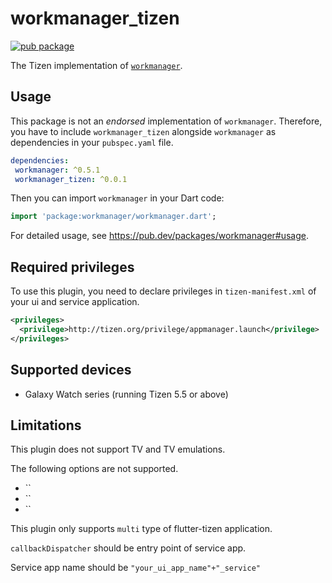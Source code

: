 # workmanager_tizen

[![pub package](https://img.shields.io/pub/v/workmanager_tizen.svg)](https://pub.dev/packages/workmanager_tizen)

The Tizen implementation of [`workmanager`](https://pub.dev/packages/workmanager).

## Usage

 This package is not an _endorsed_ implementation of `workmanager`. Therefore, you have to include `workmanager_tizen` alongside `workmanager` as dependencies in your `pubspec.yaml` file.

 ```yaml
dependencies:
  workmanager: ^0.5.1
  workmanager_tizen: ^0.0.1
```

Then you can import `workmanager` in your Dart code:

```dart
import 'package:workmanager/workmanager.dart';
```

For detailed usage, see https://pub.dev/packages/workmanager#usage.

## Required privileges

To use this plugin, you need to declare privileges in `tizen-manifest.xml` of your ui and service application.

``` xml
<privileges>
  <privilege>http://tizen.org/privilege/appmanager.launch</privilege>
</privileges>
```

## Supported devices

- Galaxy Watch series (running Tizen 5.5 or above)

## Limitations

This plugin does not support TV and TV emulations.

The following options are not supported.
- ``
- ``
- ``

This plugin only supports `multi` type of flutter-tizen application.

`callbackDispatcher` should be entry point of service app.

Service app name should be `"your_ui_app_name"+"_service"`
